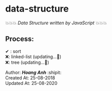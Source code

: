 # data-structure
💥💥💥 _Data Structure written by JavaScript_ 💥💥💥

## Process:

✔ : sort  
❌: linked-list (updating...💬)  
❌: tree (updating...💬)  

Author: **_Hoang Anh_** :shipit:  
Created At: 25-08-2018  
Updated At: 25-08-2020
